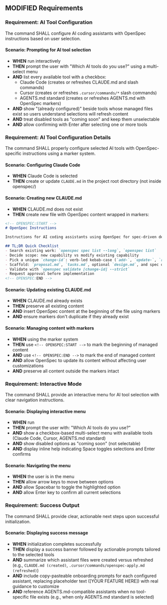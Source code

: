 ## MODIFIED Requirements
### Requirement: AI Tool Configuration

The command SHALL configure AI coding assistants with OpenSpec instructions based on user selection.

#### Scenario: Prompting for AI tool selection

- **WHEN** run interactively
- **THEN** prompt the user with "Which AI tools do you use?" using a multi-select menu
- **AND** list every available tool with a checkbox:
  - Claude Code (creates or refreshes CLAUDE.md and slash commands)
  - Cursor (creates or refreshes `.cursor/commands/*` slash commands)
  - AGENTS.md standard (creates or refreshes AGENTS.md with OpenSpec markers)
- **AND** show "(already configured)" beside tools whose managed files exist so users understand selections will refresh content
- **AND** treat disabled tools as "coming soon" and keep them unselectable
- **AND** allow confirming with Enter after selecting one or more tools

### Requirement: AI Tool Configuration Details

The command SHALL properly configure selected AI tools with OpenSpec-specific instructions using a marker system.

#### Scenario: Configuring Claude Code

- **WHEN** Claude Code is selected
- **THEN** create or update `CLAUDE.md` in the project root directory (not inside openspec/)

#### Scenario: Creating new CLAUDE.md

- **WHEN** CLAUDE.md does not exist
- **THEN** create new file with OpenSpec content wrapped in markers:
```markdown
<!-- OPENSPEC:START -->
# OpenSpec Instructions

Instructions for AI coding assistants using OpenSpec for spec-driven development.

## TL;DR Quick Checklist
- Search existing work: `openspec spec list --long`, `openspec list`
- Decide scope: new capability vs modify existing capability
- Pick a unique `change-id`: verb-led kebab-case (`add-`, `update-`, `remove-`, `refactor-`)
- Scaffold: `proposal.md`, `tasks.md`, optional `design.md`, and spec deltas
- Validate with `openspec validate [change-id] --strict`
- Request approval before implementation
<!-- OPENSPEC:END -->
```

#### Scenario: Updating existing CLAUDE.md

- **WHEN** CLAUDE.md already exists
- **THEN** preserve all existing content
- **AND** insert OpenSpec content at the beginning of the file using markers
- **AND** ensure markers don't duplicate if they already exist

#### Scenario: Managing content with markers

- **WHEN** using the marker system
- **THEN** use `<!-- OPENSPEC:START -->` to mark the beginning of managed content
- **AND** use `<!-- OPENSPEC:END -->` to mark the end of managed content
- **AND** allow OpenSpec to update its content without affecting user customizations
- **AND** preserve all content outside the markers intact

### Requirement: Interactive Mode

The command SHALL provide an interactive menu for AI tool selection with clear navigation instructions.

#### Scenario: Displaying interactive menu

- **WHEN** run
- **THEN** prompt the user with: "Which AI tools do you use?"
- **AND** show a checkbox-based multi-select menu with available tools (Claude Code, Cursor, AGENTS.md standard)
- **AND** show disabled options as "coming soon" (not selectable)
- **AND** display inline help indicating Space toggles selections and Enter confirms

#### Scenario: Navigating the menu

- **WHEN** the user is in the menu
- **THEN** allow arrow keys to move between options
- **AND** allow Spacebar to toggle the highlighted option
- **AND** allow Enter key to confirm all current selections

### Requirement: Success Output

The command SHALL provide clear, actionable next steps upon successful initialization.

#### Scenario: Displaying success message

- **WHEN** initialization completes successfully
- **THEN** display a success banner followed by actionable prompts tailored to the selected tools
- **AND** summarize which assistant files were created versus refreshed (e.g., `CLAUDE.md (created)`, `.cursor/commands/openspec-apply.md (refreshed)`)
- **AND** include copy-pasteable onboarding prompts for each configured assistant, replacing placeholder text ([YOUR FEATURE HERE]) with real guidance to customize
- **AND** reference AGENTS.md-compatible assistants when no tool-specific file exists (e.g., when only AGENTS.md standard is selected)

